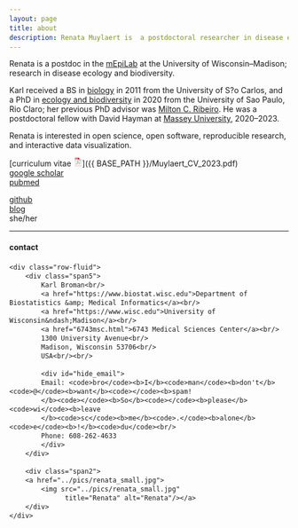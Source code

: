 ```yaml
---
layout: page
title: about
description: Renata Muylaert is  a postdoctoral researcher in disease ecology 
---
```


Renata is a postdoc in the
[mEpiLab](https://www.biostat.wisc.edu)
at the University of Wisconsin&ndash;Madison;
research in disease ecology and biodiversity.

Karl received a BS in [biology](https://uwm.edu/math)
in 2011 from the
University of S?o Carlos, and a
PhD in [ecology and biodiversity]( ) in 2020 from the
University of Sao Paulo, Rio Claro; her previous PhD advisor was
[Milton C. Ribeiro](  ).
He was a postdoctoral fellow with David Hayman at 
[Massey University](  ),
2020&ndash;2023. 

Renata is interested in open science, open software,
reproducible research, and interactive data visualization.

[curriculum vitae ![CV as pdf](icons16/pdf-icon.png)]({{ BASE_PATH }}/Muylaert_CV_2023.pdf)<br/>
[google scholar](https://scholar.google.com/citations?hl=en&user=psh9sXwAAAAJ&view_op=list_works&sortby=pubdate)<br/>
[pubmed](https://pubmed.ncbi.nlm.nih.gov/?term=muylaert+rl)<br/>
<!-- [impactstory](https://impactstory.org/u/0000-0002-4914-6671)<br/> -->
[github](https://github.com/renatamuy)<br/>
[blog]() <br/>
she/her

---

<div class="container">
<h4><a name="contact"></a>contact</h4>

    <div class="row-fluid">
        <div class="span5">
            Karl Broman<br/>
            <a href="https://www.biostat.wisc.edu">Department of Biostatistics &amp; Medical Informatics</a><br/>
            <a href="https://www.wisc.edu">University of Wisconsin&ndash;Madison</a><br/>
            <a href="6743msc.html">6743 Medical Sciences Center</a><br/>
            1300 University Avenue<br/>
            Madison, Wisconsin 53706<br/>
            USA<br/><br/>

            <div id="hide_email">
            Email: <code>bro</code><b>I</b><code>man</code><b>don't</b><code>@</code><b>want</b><code></code><b>spam!
            </b><code></code><b>So</b><code></code><b>please</b><code>wi</code><b>leave
            </b><code>sc</code><b>me</b><code>.</code><b>alone</b><code>e</code><b>!</b><code>du</code><br/>
            Phone: 608-262-4633
            </div>
        </div>

        <div class="span2">
        <a href="../pics/renata_small.jpg">
            <img src="../pics/renata_small.jpg"
                  title="Renata" alt="Renata"/></a>
        </div>
    </div>
</div>
